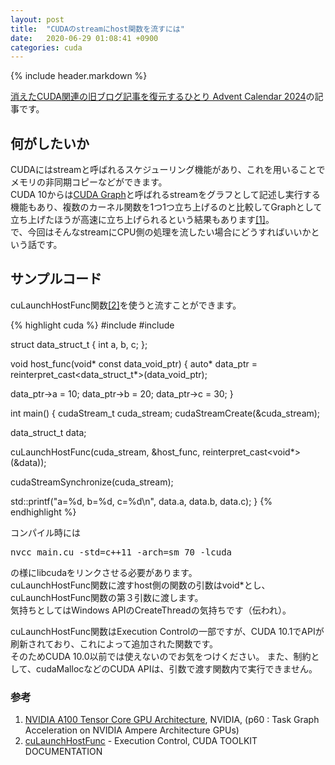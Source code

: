 ```yaml
---
layout: post
title:  "CUDAのstreamにhost関数を流すには"
date:   2020-06-29 01:08:41 +0900
categories: cuda
---
```


{% include header.markdown %}

<a href="https://adventar.org/calendars/10896">消えたCUDA関連の旧ブログ記事を復元するひとり Advent Calendar 2024</a>の記事です。

<h2 id="about">何がしたいか</h2>
<p>
CUDAにはstreamと呼ばれるスケジューリング機能があり、これを用いることでメモリの非同期コピーなどができます。<br>
CUDA 10からは<a href="https://developer.nvidia.com/blog/cuda-graphs/">CUDA Graph</a>と呼ばれるstreamをグラフとして記述し実行する機能もあり、複数のカーネル関数を1つ1つ立ち上げるのと比較してGraphとして立ち上げたほうが高速に立ち上げられるという結果もあります<a href="#a100-wp">[1]</a>。<br>
で、今回はそんなstreamにCPU側の処理を流したい場合にどうすればいいかという話です。
</p>

<h2 id="sample">サンプルコード</h2>
<p>
<span class="code-range">cuLaunchHostFunc</span>関数<a href="#cuLaunchHostFunc">[2]</a>を使うと流すことができます。
</p>
{% highlight cuda %}
#include <cstdio>
#include <cuda.h>

struct data_struct_t {
  int a, b, c;
};

void host_func(void* const data_void_ptr) {
  auto* data_ptr = reinterpret_cast<data_struct_t*>(data_void_ptr);

  data_ptr->a = 10;
  data_ptr->b = 20;
  data_ptr->c = 30;
}

int main() {
  cudaStream_t cuda_stream;
  cudaStreamCreate(&cuda_stream);

  data_struct_t data;

  cuLaunchHostFunc(cuda_stream, &host_func, reinterpret_cast<void*>(&data));

  cudaStreamSynchronize(cuda_stream);

  std::printf("a=%d, b=%d, c=%d\n", data.a, data.b, data.c);
}
{% endhighlight %}
<p>
コンパイル時には
<pre class="code-line">
nvcc main.cu -std=c++11 -arch=sm_70 -lcuda
</pre>
の様に<span class="code-span">libcuda</span>をリンクさせる必要があります。<br>
<span class="code-range">cuLaunchHostFunc</span>関数に渡すhost側の関数の引数は<span class="code-range">void*</span>とし、<span class="code-range">cuLaunchHostFunc</span>関数の第３引数に渡します。<br>
気持ちとしてはWindows APIの<span class="code-range">CreateThread</span>の気持ちです（伝われ）。
</p>
<p>
<span class="code-range">cuLaunchHostFunc</span>関数はExecution Controlの一部ですが、CUDA 10.1でAPIが刷新されており、これによって追加された関数です。<br>
そのためCUDA 10.0以前では使えないのでお気をつけください。
また、制約として、cudaMallocなどのCUDA APIは、引数で渡す関数内で実行できません。
</p>

<h3 id="ref">参考</h3>
<ol>
  <li><a id="a100-wp" href="https://www.nvidia.com/content/dam/en-zz/Solutions/Data-Center/nvidia-ampere-architecture-whitepaper.pdf">NVIDIA A100 Tensor Core GPU Architecture</a>, NVIDIA, (p60 : Task Graph Acceleration on NVIDIA Ampere Architecture GPUs)</li>
  <li><a id="cuLaunchHostFunc" href="https://docs.nvidia.com/cuda/cuda-driver-api/group__CUDA__EXEC.html#group__CUDA__EXEC_1gab95a78143bae7f21eebb978f91e7f3f">cuLaunchHostFunc</a> - Execution Control, CUDA TOOLKIT DOCUMENTATION</li>
</ol>
